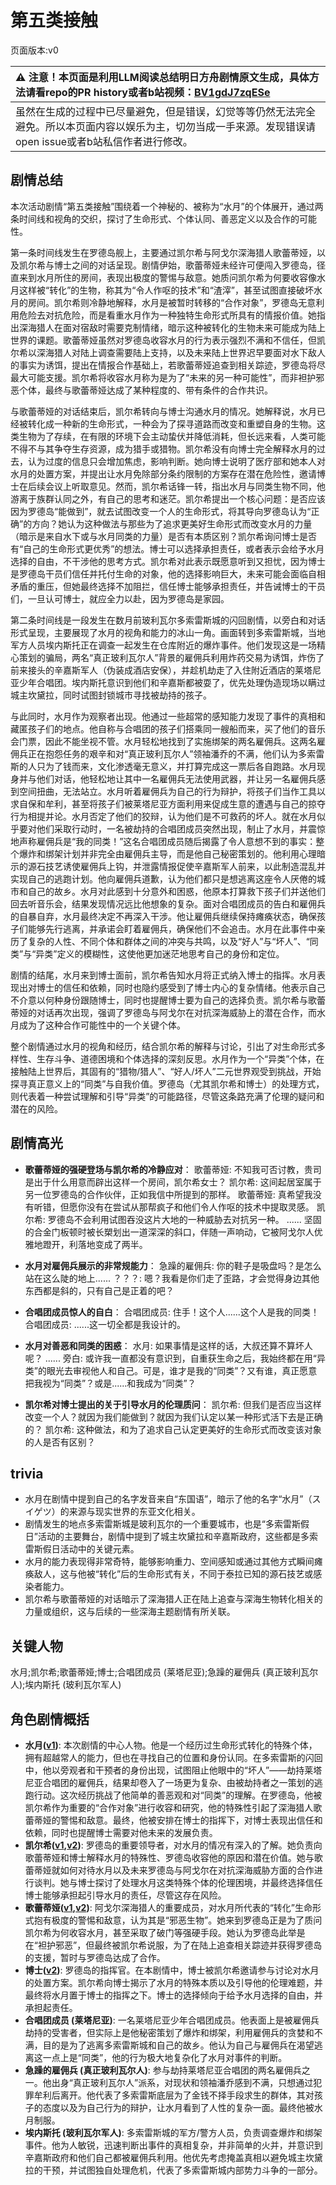# 第五类接触
页面版本:v0
 

| :warning: 注意！本页面是利用LLM阅读总结明日方舟剧情原文生成，具体方法请看repo的PR history或者b站视频：[BV1gdJ7zqESe](https://www.bilibili.com/video/BV1gdJ7zqESe/)         |
|:----------------------------|
| 虽然在生成的过程中已尽量避免，但是错误，幻觉等等仍然无法完全避免。所以本页面内容以娱乐为主，切勿当成一手来源。发现错误请open issue或者b站私信作者进行修改。|



## 剧情总结
本次活动剧情“第五类接触”围绕着一个神秘的、被称为“水月”的个体展开，通过两条时间线和视角的交织，探讨了生命形式、个体认同、善恶定义以及合作的可能性。

第一条时间线发生在罗德岛舰上，主要通过凯尔希与阿戈尔深海猎人歌蕾蒂娅，以及凯尔希与博士之间的对话呈现。剧情伊始，歌蕾蒂娅未经许可便闯入罗德岛，径直来到水月所住的房间，表现出极度的警惕与敌意。她质问凯尔希为何要收容像水月这样被“转化”的生物，称其为“令人作呕的技术”和“渣滓”，甚至试图直接破坏水月的房间。凯尔希则冷静地解释，水月是被暂时转移的“合作对象”，罗德岛无意利用危险去对抗危险，而是看重水月作为一种独特生命形式所具有的情报价值。她指出深海猎人在面对宿敌时需要克制情绪，暗示这种被转化的生物未来可能成为陆上世界的课题。歌蕾蒂娅虽然对罗德岛收容水月的行为表示强烈不满和不信任，但凯尔希以深海猎人对陆上调查需要陆上支持，以及未来陆上世界迟早要面对水下敌人的事实为诱饵，提出在情报合作基础上，若歌蕾蒂娅追查到相关踪迹，罗德岛将尽最大可能支援。凯尔希将收容水月称为是为了“未来的另一种可能性”，而非袒护邪恶个体，最终与歌蕾蒂娅达成了某种程度的、带有条件的合作共识。

与歌蕾蒂娅的对话结束后，凯尔希转向与博士沟通水月的情况。她解释说，水月已经被转化成一种新的生命形式，一种会为了探寻道路而改变和重塑自身的生物。这类生物为了存续，在有限的环境下会主动蛰伏并降低消耗，但长远来看，人类可能不得不与其争夺生存资源，成为猎手或猎物。凯尔希没有向博士完全解释水月的过去，认为过度的信息只会增加焦虑，影响判断。她向博士说明了医疗部和她本人对水月的处置方案，并提出让水月免除部分条约限制的方案存在潜在危险性，邀请博士在后续会议上听取意见。然而，凯尔希话锋一转，指出水月与同类生物不同，他游离于族群认同之外，有自己的思考和迷茫。凯尔希提出一个核心问题：是否应该因为罗德岛“能做到”，就去试图改变一个人的生命形式，将其导向罗德岛认为“正确”的方向？她认为这种做法与那些为了追求更美好生命形式而改变水月的力量（暗示是来自水下或与水月同类的力量）是否有本质区别？凯尔希询问博士是否有“自己的生命形式更优秀”的想法。博士可以选择承担责任，或者表示会给予水月选择的自由，不干涉他的思考方式。凯尔希对此表示既愿意听到又担忧，因为博士是罗德岛干员们信任并托付生命的对象，他的选择影响巨大，未来可能会面临自相矛盾的重压，但她最终选择不加阻拦，信任博士能够承担责任，并告诫博士的干员们，一旦认可博士，就应全力以赴，因为罗德岛是家园。

第二条时间线是一段发生在数月前玻利瓦尔多索雷斯城的闪回剧情，以旁白和对话形式呈现，主要展现了水月的视角和能力的冰山一角。画面转到多索雷斯城，当地军方人员埃内斯托正在调查一起发生在仓库附近的爆炸事件。他们发现这是一场精心策划的骗局，两名“真正玻利瓦尔人”背景的雇佣兵利用炸药交易为诱饵，炸伤了前来接头的辛嘉斯军人（伪装成酒店安保），并趁机劫走了入住附近酒店的莱塔尼亚少年合唱团。埃内斯托意识到他们和辛嘉斯都被耍了，优先处理伪造现场以瞒过城主坎黛拉，同时试图封锁城市寻找被劫持的孩子。

与此同时，水月作为观察者出现。他通过一些超常的感知能力发现了事件的真相和藏匿孩子们的地点。他自称与合唱团的孩子们搭乘同一艘船而来，买了他们的音乐会门票，因此不能坐视不管。水月轻松地找到了实施绑架的两名雇佣兵。这两名雇佣兵正在抱怨任务的艰辛和对“真正玻利瓦尔人”领袖潘乔的不满，他们认为多索雷斯的人只为了钱而来，文化渗透毫无意义，并打算完成这一票后各自跑路。水月现身并与他们对话，他轻松地让其中一名雇佣兵无法使用武器，并让另一名雇佣兵感到空间扭曲，无法站立。水月听着雇佣兵为自己的行为辩护，将孩子们当作工具以求自保和牟利，甚至将孩子们被莱塔尼亚方面利用来促成生意的遭遇与自己的掠夺行为相提并论。水月否定了他们的狡辩，认为他们是不可救药的坏人。就在水月似乎要对他们采取行动时，一名被劫持的合唱团成员突然出现，制止了水月，并震惊地声称雇佣兵是“我的同类！”这名合唱团成员随后揭露了令人意想不到的事实：整个爆炸和绑架计划并非完全由雇佣兵主导，而是他自己秘密策划的。他利用心理暗示的源石技艺诱使雇佣兵上钩，并泄露情报促使辛嘉斯军人前来，以此制造混乱并实现自己的逃跑计划。他向雇佣兵道歉，认为他们都只是想逃离这座令人厌倦的城市和自己的故乡。水月对此感到十分意外和困惑，他原本打算救下孩子们并送他们回去听音乐会，结果发现情况远比他想象的复杂。面对合唱团成员的告白和雇佣兵的自暴自弃，水月最终决定不再深入干涉。他让雇佣兵继续保持瘫痪状态，确保孩子们能够先行逃离，并承诺会盯着雇佣兵，确保他们不会追击。水月在此事件中亲历了复杂的人性、不同个体和群体之间的冲突与共鸣，以及“好人”与“坏人”、“同类”与“异类”定义的模糊性，这使他更加迷茫地思考自己的身份和定位。

剧情的结尾，水月来到博士面前，凯尔希告知水月将正式纳入博士的指挥。水月表现出对博士的信任和依赖，同时也隐约感受到了博士内心的复杂情绪。他表示自己不介意以何种身份跟随博士，同时也提醒博士要为自己的选择负责。凯尔希与歌蕾蒂娅的对话再次出现，强调了罗德岛与阿戈尔在对抗深海威胁上的潜在合作，而水月成为了这种合作可能性中的一个关键个体。

整个剧情通过水月的视角和经历，结合凯尔希的解释与讨论，引出了对生命形式多样性、生存斗争、道德困境和个体选择的深刻反思。水月作为一个“异类”个体，在接触陆上世界后，其固有的“猎物/猎人”、“好人/坏人”二元世界观受到挑战，开始探寻真正意义上的“同类”与自我价值。罗德岛（尤其凯尔希和博士）的处理方式，则代表着一种尝试理解和引导“异类”的可能路径，尽管这条路充满了伦理的疑问和潜在的风险。
## 剧情高光
*   **歌蕾蒂娅的强硬登场与凯尔希的冷静应对**：
    歌蕾蒂娅: 不知我可否讨教，贵司是出于什么用意而辟出这样一个房间，凯尔希女士？
    凯尔希: 这间起居室属于另一位罗德岛的合作伙伴，正如我信中所提到的那样。
    歌蕾蒂娅: 真希望我没有听错，但愿你没有在尝试从那帮疯子和他们令人作呕的技术中提取灵感。
    凯尔希: 罗德岛不会利用试图吞没这片大地的一种威胁去对抗另一种。
    ......
    坚固的合金门板顿时被长槊划出一道深深的斜口，伴随一声响动，它被阿戈尔人优雅地蹬开，利落地变成了两半。

*   **水月对雇佣兵展示的非常规能力**：
    急躁的雇佣兵: 你的鞋子是吸盘吗？是怎么站在这么陡的地上......
    ？？？: 嗯？我看是你们走了歪路，才会觉得身边其他东西都是斜的，只有自己是正着的吧？

*   **合唱团成员惊人的自白**：
    合唱团成员: 住手！这个人......这个人是我的同类！
    合唱团成员: ......这一切全都是我设计的。

*   **水月对善恶和同类的困惑**：
    水月: 如果事情是这样的话，大叔还算不算坏人呢？
    ......
    旁白: 或许我一直都没有意识到，自重获生命之后，我始终都在用“异类”的眼光去审视他人和自己。可是，谁才是我的“同类”？又有谁，真正愿意把我视为“同类”？或是......和我成为“同类”？

*   **凯尔希对博士提出的关于引导水月的伦理质问**：
    凯尔希: 但我们是否应当这样改变一个人？就因为我们能做到？就因为我们认定以某一种形式活下去是正确的？
    凯尔希: 这种做法，和为了追求自己认定更美好的生命形式而改变该对象的人是否有区别？
## trivia
*   水月在剧情中提到自己的名字发音来自“东国语”，暗示了他的名字“水月”（スイゲツ）的来源与现实世界的东亚文化相关。
*   剧情发生的地点多索雷斯城是玻利瓦尔的一个重要城市，也是“多索雷斯假日”活动的主要舞台，剧情中提到了城主坎黛拉和辛嘉斯政府，这些都是多索雷斯假日活动中的关键元素。
*   水月的能力表现得非常奇特，能够影响重力、空间感知或通过其他方式瞬间瘫痪敌人，这与他被“转化”后的生命形式有关，不同于泰拉已知的源石技艺或感染者能力。
*   凯尔希与歌蕾蒂娅的对话暗示了深海猎人正在陆上追查与深海生物转化相关的力量或组织，这与后续的一些深海主题剧情有所关联。
## 关键人物
水月;凯尔希;歌蕾蒂娅;博士;合唱团成员 (莱塔尼亚);急躁的雇佣兵 (真正玻利瓦尔人);埃内斯托 (玻利瓦尔军人)
## 角色剧情概括
-   **水月([v1](../chars/char_437_mizuki.md))**: 本次剧情的中心人物。他是一个经历过生命形式转化的特殊个体，拥有超越常人的能力，但也在寻找自己的位置和身份认同。在多索雷斯的闪回中，他以旁观者和干预者的身份出现，试图阻止他眼中的“坏人”——劫持莱塔尼亚合唱团的雇佣兵，结果却卷入了一场更为复杂、由被劫持者之一策划的逃跑行动。这次经历挑战了他简单的善恶观和对“同类”的理解。在罗德岛，他被凯尔希作为重要的“合作对象”进行收容和研究，他的特殊性引起了深海猎人歌蕾蒂娅的警惕和敌意。最终，他被安排在博士的指挥下，对博士表现出信任和依赖，同时也提醒博士需要对他未来的发展负责。
-   **凯尔希([v1](../chars/char_003_kalts.md),[v2](../char_v3/char_003_kalts.md))**: 罗德岛的重要领导者，对水月的情况有深入的了解。她负责向歌蕾蒂娅和博士解释水月的特殊性、罗德岛收容他的原因和潜在价值。她与歌蕾蒂娅就如何对待水月以及未来罗德岛与阿戈尔在对抗深海威胁方面的合作进行谈判。她与博士探讨了处理水月这类特殊个体的伦理困境，并最终选择信任博士能够承担起引导水月的责任，尽管这存在风险。
-   **歌蕾蒂娅([v1](../chars/char_474_glady.md),[v2](../char_v3/char_474_glady.md))**: 阿戈尔深海猎人的重要成员，对水月所代表的“转化”生命形式抱有极度的警惕和敌意，认为其是“邪恶生物”。她来到罗德岛正是为了质问凯尔希为何收容水月，甚至采取了破门等强硬手段。她认为罗德岛此举是在“袒护邪恶”，但最终被凯尔希说服，为了在陆上追查相关踪迹并获得罗德岛的支援，暂时与罗德岛达成了合作。
-   **博士([v2](../char_v3/extended_char_bo_shi.md))**: 罗德岛的指挥官。在本剧情中，博士被凯尔希邀请参与讨论对水月的处置方案。凯尔希向博士揭示了水月的特殊本质以及引导他的伦理难题，并最终将水月置于博士的指挥之下。博士的选择倾向于给予水月选择的自由，并承担起责任。
-   **合唱团成员 (莱塔尼亚)**: 一名莱塔尼亚少年合唱团成员。他表面上是被雇佣兵劫持的受害者，但实际上是他秘密策划了爆炸和绑架，利用雇佣兵的贪婪和不满，目的是为了逃离多索雷斯城和自己的故乡。他认为自己与雇佣兵在渴望逃离这一点上是“同类”，他的行为极大地复杂化了水月对事件的判断。
-   **急躁的雇佣兵 (真正玻利瓦尔人)**: 参与劫持莱塔尼亚合唱团的两名雇佣兵之一。他出身“真正玻利瓦尔人”派系，对现状和领袖潘乔感到不满，只想通过犯罪牟利后离开。他代表了多索雷斯底层为了金钱不择手段求生的群体，其对孩子的态度以及为自己行为的辩护，让水月看到了人性的复杂一面。最终他被水月制服。
-   **埃内斯托 (玻利瓦尔军人)**: 多索雷斯城的军方/警方人员，负责调查爆炸和绑架事件。他为人敏锐，迅速判断出事件的真相复杂，并非简单的火并，并意识到辛嘉斯政府和他们自己都被雇佣兵利用。他优先考虑掩盖真相以避免城主坎黛拉的干预，并试图独自处理危机，代表了多索雷斯城内部势力斗争的一部分。